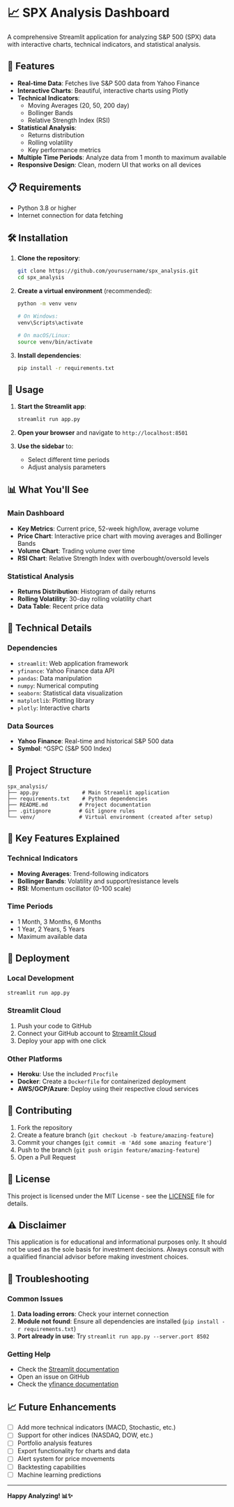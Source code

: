 # 📈 SPX Analysis Dashboard

A comprehensive Streamlit application for analyzing S&P 500 (SPX) data with interactive charts, technical indicators, and statistical analysis.

## 🚀 Features

- **Real-time Data**: Fetches live S&P 500 data from Yahoo Finance
- **Interactive Charts**: Beautiful, interactive charts using Plotly
- **Technical Indicators**: 
  - Moving Averages (20, 50, 200 day)
  - Bollinger Bands
  - Relative Strength Index (RSI)
- **Statistical Analysis**:
  - Returns distribution
  - Rolling volatility
  - Key performance metrics
- **Multiple Time Periods**: Analyze data from 1 month to maximum available
- **Responsive Design**: Clean, modern UI that works on all devices

## 📋 Requirements

- Python 3.8 or higher
- Internet connection for data fetching

## 🛠️ Installation

1. **Clone the repository**:
   ```bash
   git clone https://github.com/yourusername/spx_analysis.git
   cd spx_analysis
   ```

2. **Create a virtual environment** (recommended):
   ```bash
   python -m venv venv
   
   # On Windows:
   venv\Scripts\activate
   
   # On macOS/Linux:
   source venv/bin/activate
   ```

3. **Install dependencies**:
   ```bash
   pip install -r requirements.txt
   ```

## 🚀 Usage

1. **Start the Streamlit app**:
   ```bash
   streamlit run app.py
   ```

2. **Open your browser** and navigate to `http://localhost:8501`

3. **Use the sidebar** to:
   - Select different time periods
   - Adjust analysis parameters

## 📊 What You'll See

### Main Dashboard
- **Key Metrics**: Current price, 52-week high/low, average volume
- **Price Chart**: Interactive price chart with moving averages and Bollinger Bands
- **Volume Chart**: Trading volume over time
- **RSI Chart**: Relative Strength Index with overbought/oversold levels

### Statistical Analysis
- **Returns Distribution**: Histogram of daily returns
- **Rolling Volatility**: 30-day rolling volatility chart
- **Data Table**: Recent price data

## 🔧 Technical Details

### Dependencies
- `streamlit`: Web application framework
- `yfinance`: Yahoo Finance data API
- `pandas`: Data manipulation
- `numpy`: Numerical computing
- `seaborn`: Statistical data visualization
- `matplotlib`: Plotting library
- `plotly`: Interactive charts

### Data Sources
- **Yahoo Finance**: Real-time and historical S&P 500 data
- **Symbol**: ^GSPC (S&P 500 Index)

## 📁 Project Structure

```
spx_analysis/
├── app.py              # Main Streamlit application
├── requirements.txt    # Python dependencies
├── README.md          # Project documentation
├── .gitignore         # Git ignore rules
└── venv/              # Virtual environment (created after setup)
```

## 🎯 Key Features Explained

### Technical Indicators
- **Moving Averages**: Trend-following indicators
- **Bollinger Bands**: Volatility and support/resistance levels
- **RSI**: Momentum oscillator (0-100 scale)

### Time Periods
- 1 Month, 3 Months, 6 Months
- 1 Year, 2 Years, 5 Years
- Maximum available data

## 🚀 Deployment

### Local Development
```bash
streamlit run app.py
```

### Streamlit Cloud
1. Push your code to GitHub
2. Connect your GitHub account to [Streamlit Cloud](https://streamlit.io/cloud)
3. Deploy your app with one click

### Other Platforms
- **Heroku**: Use the included `Procfile`
- **Docker**: Create a `Dockerfile` for containerized deployment
- **AWS/GCP/Azure**: Deploy using their respective cloud services

## 🤝 Contributing

1. Fork the repository
2. Create a feature branch (`git checkout -b feature/amazing-feature`)
3. Commit your changes (`git commit -m 'Add some amazing feature'`)
4. Push to the branch (`git push origin feature/amazing-feature`)
5. Open a Pull Request

## 📝 License

This project is licensed under the MIT License - see the [LICENSE](LICENSE) file for details.

## ⚠️ Disclaimer

This application is for educational and informational purposes only. It should not be used as the sole basis for investment decisions. Always consult with a qualified financial advisor before making investment choices.

## 🐛 Troubleshooting

### Common Issues

1. **Data loading errors**: Check your internet connection
2. **Module not found**: Ensure all dependencies are installed (`pip install -r requirements.txt`)
3. **Port already in use**: Try `streamlit run app.py --server.port 8502`

### Getting Help

- Check the [Streamlit documentation](https://docs.streamlit.io/)
- Open an issue on GitHub
- Check the [yfinance documentation](https://pypi.org/project/yfinance/)

## 📈 Future Enhancements

- [ ] Add more technical indicators (MACD, Stochastic, etc.)
- [ ] Support for other indices (NASDAQ, DOW, etc.)
- [ ] Portfolio analysis features
- [ ] Export functionality for charts and data
- [ ] Alert system for price movements
- [ ] Backtesting capabilities
- [ ] Machine learning predictions

---

**Happy Analyzing! 📊✨**

